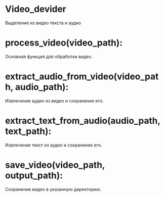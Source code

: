 # Video_devider
Выделение из видео текста и аудио

# process_video(video_path):
Основная функция для обработки видео.

# extract_audio_from_video(video_path, audio_path):
Извлечение аудио из видео и сохранение его.

# extract_text_from_audio(audio_path, text_path):
Извлечение текст из аудио и сохранение его.

# save_video(video_path, output_path):
Сохранение видео в указанную директорию.
